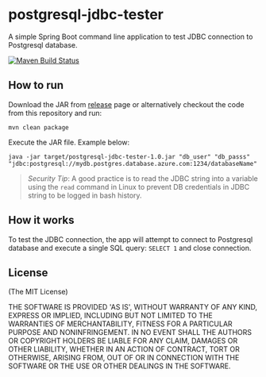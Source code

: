 # postgresql-jdbc-tester

A simple Spring Boot command line application to test JDBC connection to Postgresql database.

[![Maven Build Status](https://github.com/aimtiaz11/postgresql-jdbc-tester/actions/workflows/maven.yml/badge.svg)](https://github.com/aimtiaz11/postgresql-jdbc-tester/actions/workflows/maven.yml)


## How to run

Download the JAR from [release](https://github.com/aimtiaz11/postgresql-jdbc-tester/releases/tag/1.0) page or alternatively checkout the code from this repository and run:

```
mvn clean package
```

Execute the JAR file. Example below:

```
java -jar target/postgresql-jdbc-tester-1.0.jar "db_user" "db_passs" "jdbc:postgresql://mydb.postgres.database.azure.com:1234/databaseName"
```

> *Security Tip*: A good practice is to read the JDBC string into a variable using the `read` command in Linux to prevent DB credentials in JDBC string to be logged in bash history.

## How it works

To test the JDBC connection, the app will attempt to connect to Postgresql database and execute a single SQL query: `SELECT 1` and close connection.

## License
(The MIT License)

THE SOFTWARE IS PROVIDED 'AS IS', WITHOUT WARRANTY OF ANY KIND, EXPRESS OR IMPLIED, INCLUDING BUT NOT LIMITED TO THE WARRANTIES OF MERCHANTABILITY, FITNESS FOR A PARTICULAR PURPOSE AND NONINFRINGEMENT. IN NO EVENT SHALL THE AUTHORS OR COPYRIGHT HOLDERS BE LIABLE FOR ANY CLAIM, DAMAGES OR OTHER LIABILITY, WHETHER IN AN ACTION OF CONTRACT, TORT OR OTHERWISE, ARISING FROM, OUT OF OR IN CONNECTION WITH THE SOFTWARE OR THE USE OR OTHER DEALINGS IN THE SOFTWARE.

